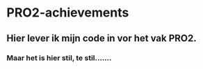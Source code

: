 # PRO2-achievements

## Hier lever ik mijn code in vor het vak PRO2.
### Maar het is hier stil, te stil.......
